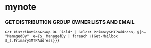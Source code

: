 # mynote


### GET DISTRIBUTION GROUP OWNER LISTS AND EMAIL

```
Get-DistributionGroup DL-Field* | Select PrimarySMTPAddress, @{n= "ManagedBy"; e={$_.ManagedBy | foreach {(Get-Mailbox $_).PrimarySMTPAddress}}}
```

